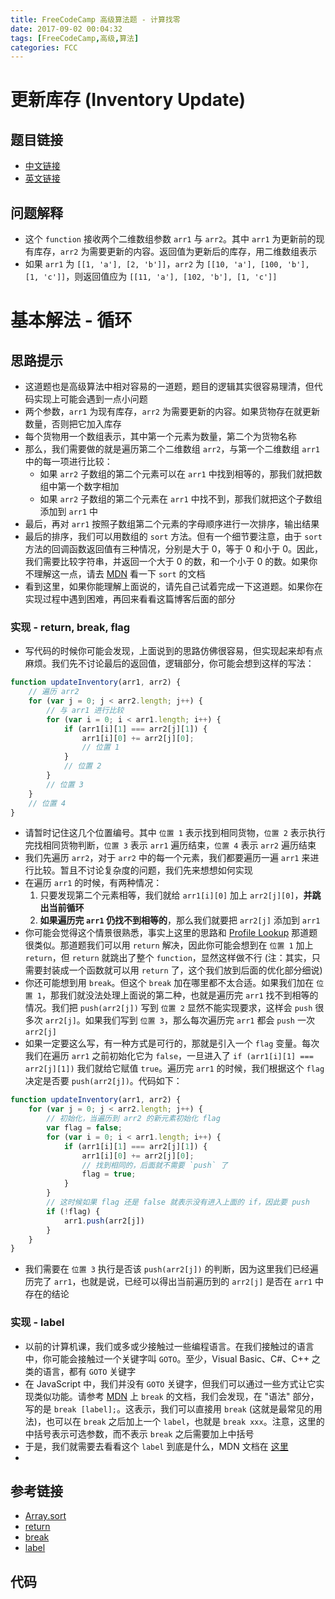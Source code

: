 ```yaml
---
title: FreeCodeCamp 高级算法题 - 计算找零
date: 2017-09-02 00:04:32
tags: [FreeCodeCamp,高级,算法]
categories: FCC
---
```


# 更新库存 (Inventory Update)

## 题目链接
- [中文链接](https://freecodecamp.cn/challenges/inventory-update)
- [英文链接](https://freecodecamp.com/challenges/inventory-update)

## 问题解释
- 这个 `function` 接收两个二维数组参数 `arr1` 与 `arr2`。其中 `arr1` 为更新前的现有库存，`arr2` 为需要更新的内容。返回值为更新后的库存，用二维数组表示
- 如果 `arr1` 为 `[[1, 'a'], [2, 'b']]`，`arr2` 为 `[[10, 'a'], [100, 'b'], [1, 'c']]`，则返回值应为 `[[11, 'a'], [102, 'b'], [1, 'c']]`

<!--more-->

# 基本解法 - 循环
## 思路提示
- 这道题也是高级算法中相对容易的一道题，题目的逻辑其实很容易理清，但代码实现上可能会遇到一点小问题
- 两个参数，`arr1` 为现有库存，`arr2` 为需要更新的内容。如果货物存在就更新数量，否则把它加入库存
- 每个货物用一个数组表示，其中第一个元素为数量，第二个为货物名称
- 那么，我们需要做的就是遍历第二个二维数组 `arr2`，与第一个二维数组 `arr1` 中的每一项进行比较：
    - 如果 `arr2` 子数组的第二个元素可以在 `arr1` 中找到相等的，那我们就把数组中第一个数字相加
    - 如果 `arr2` 子数组的第二个元素在 `arr1` 中找不到，那我们就把这个子数组添加到 `arr1` 中
- 最后，再对 `arr1` 按照子数组第二个元素的字母顺序进行一次排序，输出结果
- 最后的排序，我们可以用数组的 `sort` 方法。但有一个细节要注意，由于 `sort` 方法的回调函数返回值有三种情况，分别是大于 0，等于 0 和小于 0。因此，我们需要比较字符串，并返回一个大于 0 的数，和一个小于 0 的数。如果你不理解这一点，请去 [MDN](https://developer.mozilla.org/zh-CN/docs/Web/JavaScript/Reference/Global_Objects/Array/sort) 看一下 `sort` 的文档
- 看到这里，如果你能理解上面说的，请先自己试着完成一下这道题。如果你在实现过程中遇到困难，再回来看看这篇博客后面的部分

### 实现 - return, break, flag
- 写代码的时候你可能会发现，上面说到的思路仿佛很容易，但实现起来却有点麻烦。我们先不讨论最后的返回值，逻辑部分，你可能会想到这样的写法：

```js
function updateInventory(arr1, arr2) {
    // 遍历 arr2
    for (var j = 0; j < arr2.length; j++) {
        // 与 arr1 进行比较
        for (var i = 0; i < arr1.length; i++) {
            if (arr1[i][1] === arr2[j][1]) {
                arr1[i][0] += arr2[j][0];
                // 位置 1
            }
            // 位置 2
        }
        // 位置 3
    }
    // 位置 4
}
```

- 请暂时记住这几个位置编号。其中 `位置 1` 表示找到相同货物，`位置 2` 表示执行完找相同货物判断，`位置 3` 表示 `arr1` 遍历结束，`位置 4` 表示 `arr2` 遍历结束
- 我们先遍历 `arr2`，对于 `arr2` 中的每一个元素，我们都要遍历一遍 `arr1` 来进行比较。暂且不讨论复杂度的问题，我们先来想想如何实现
- 在遍历 `arr1` 的时候，有两种情况：
    1. 只要发现第二个元素相等，我们就给 `arr1[i][0]` 加上 `arr2[j][0]`，**并跳出当前循环**
    2. **如果遍历完 `arr1` 仍找不到相等的**，那么我们就要把 `arr2[j]` 添加到 `arr1`
- 你可能会觉得这个情景很熟悉，事实上这里的思路和 [Profile Lookup](https://www.freecodecamp.cn/challenges/profile-lookup) 那道题很类似。那道题我们可以用 `return` 解决，因此你可能会想到在 `位置 1` 加上 `return`，但 `return` 就跳出了整个 `function`，显然这样做不行 (注：其实，只需要封装成一个函数就可以用 `return` 了，这个我们放到后面的优化部分细说)
- 你还可能想到用 `break`。但这个 `break` 加在哪里都不太合适。如果我们加在 `位置 1`，那我们就没法处理上面说的第二种，也就是遍历完 `arr1` 找不到相等的情况。我们把 `push(arr2[j])` 写到 `位置 2` 显然不能实现要求，这样会 `push` 很多次 `arr2[j]`。如果我们写到 `位置 3`，那么每次遍历完 `arr1` 都会 `push` 一次 `arr2[j]`
- 如果一定要这么写，有一种方式是可行的，那就是引入一个 `flag` 变量。每次我们在遍历 `arr1` 之前初始化它为 `false`，一旦进入了 `if (arr1[i][1] === arr2[j][1])` 我们就给它赋值 `true`。遍历完 `arr1` 的时候，我们根据这个 `flag` 决定是否要 `push(arr2[j])`。代码如下：

```js
function updateInventory(arr1, arr2) {
    for (var j = 0; j < arr2.length; j++) {
        // 初始化，当遍历到 arr2 的新元素初始化 flag
        var flag = false;
        for (var i = 0; i < arr1.length; i++) {
            if (arr1[i][1] === arr2[j][1]) {
                arr1[i][0] += arr2[j][0];
                // 找到相同的，后面就不需要 `push` 了
                flag = true;
            }
        }
        // 这时候如果 flag 还是 false 就表示没有进入上面的 if，因此要 push
        if (!flag) {
            arr1.push(arr2[j])
        }
    }
}
```

- 我们需要在 `位置 3` 执行是否该 `push(arr2[j])` 的判断，因为这里我们已经遍历完了 `arr1`，也就是说，已经可以得出当前遍历到的 `arr2[j]` 是否在 `arr1` 中存在的结论

### 实现 - label
- 以前的计算机课，我们或多或少接触过一些编程语言。在我们接触过的语言中，你可能会接触过一个关键字叫 `GOTO`。至少，Visual Basic、C#、C++ 之类的语言，都有 `GOTO` 关键字
- 在 JavaScript 中，我们并没有 `GOTO` 关键字，但我们可以通过一些方式让它实现类似功能。请参考 [MDN](https://developer.mozilla.org/zh-CN/docs/Web/JavaScript/Reference/Statements/break) 上 `break` 的文档，我们会发现，在 "语法" 部分，写的是 `break [label];`。这表示，我们可以直接用 `break` (这就是最常见的用法)，也可以在 `break` 之后加上一个 `label`，也就是 `break xxx`。注意，这里的中括号表示可选参数，而不表示 `break` 之后需要加上中括号
- 于是，我们就需要去看看这个 `label` 到底是什么，MDN 文档在 [这里](https://developer.mozilla.org/zh-CN/docs/Web/JavaScript/Reference/Statements/label)
- 

## 参考链接
- [Array.sort](https://developer.mozilla.org/zh-CN/docs/Web/JavaScript/Reference/Global_Objects/Array/sort)
- [return](https://developer.mozilla.org/zh-CN/docs/Web/JavaScript/Reference/Statements/return)
- [break](https://developer.mozilla.org/zh-CN/docs/Web/JavaScript/Reference/Statements/break)
- [label](https://developer.mozilla.org/zh-CN/docs/Web/JavaScript/Reference/Statements/label)

## 代码
```js
```
